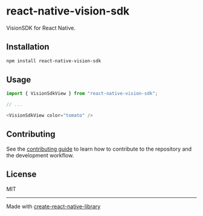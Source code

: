 # react-native-vision-sdk

VisionSDK for React Native.

## Installation

```sh
npm install react-native-vision-sdk
```

## Usage

```js
import { VisionSdkView } from "react-native-vision-sdk";

// ...

<VisionSdkView color="tomato" />
```

## Contributing

See the [contributing guide](CONTRIBUTING.md) to learn how to contribute to the repository and the development workflow.

## License

MIT

---

Made with [create-react-native-library](https://github.com/callstack/react-native-builder-bob)
